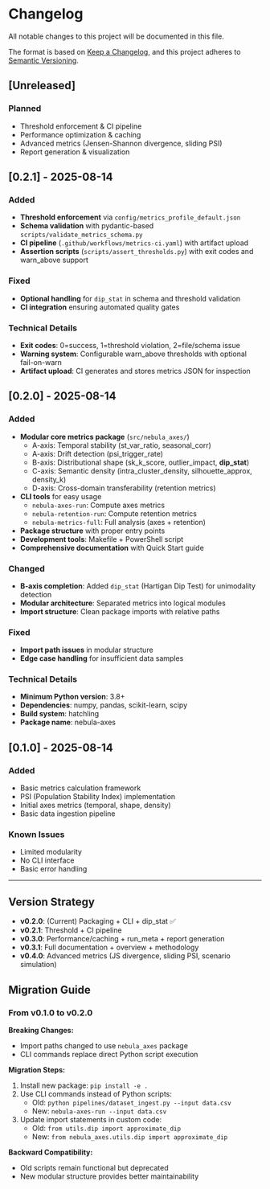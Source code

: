 # Changelog

All notable changes to this project will be documented in this file.

The format is based on [Keep a Changelog](https://keepachangelog.com/en/1.0.0/),
and this project adheres to [Semantic Versioning](https://semver.org/spec/v2.0.0.html).

## [Unreleased]

### Planned
- Threshold enforcement & CI pipeline
- Performance optimization & caching
- Advanced metrics (Jensen-Shannon divergence, sliding PSI)
- Report generation & visualization

## [0.2.1] - 2025-08-14

### Added
- **Threshold enforcement** via `config/metrics_profile_default.json`
- **Schema validation** with pydantic-based `scripts/validate_metrics_schema.py`
- **CI pipeline** (`.github/workflows/metrics-ci.yaml`) with artifact upload
- **Assertion scripts** (`scripts/assert_thresholds.py`) with exit codes and warn_above support

### Fixed
- **Optional handling** for `dip_stat` in schema and threshold validation
- **CI integration** ensuring automated quality gates

### Technical Details
- **Exit codes**: 0=success, 1=threshold violation, 2=file/schema issue
- **Warning system**: Configurable warn_above thresholds with optional fail-on-warn
- **Artifact upload**: CI generates and stores metrics JSON for inspection

## [0.2.0] - 2025-08-14

### Added
- **Modular core metrics package** (`src/nebula_axes/`)
  - A-axis: Temporal stability (st_var_ratio, seasonal_corr)
  - A-axis: Drift detection (psi_trigger_rate)
  - B-axis: Distributional shape (sk_k_score, outlier_impact, **dip_stat**)
  - C-axis: Semantic density (intra_cluster_density, silhouette_approx, density_k)
  - D-axis: Cross-domain transferability (retention metrics)
- **CLI tools** for easy usage
  - `nebula-axes-run`: Compute axes metrics
  - `nebula-retention-run`: Compute retention metrics
  - `nebula-metrics-full`: Full analysis (axes + retention)
- **Package structure** with proper entry points
- **Development tools**: Makefile + PowerShell script
- **Comprehensive documentation** with Quick Start guide

### Changed
- **B-axis completion**: Added `dip_stat` (Hartigan Dip Test) for unimodality detection
- **Modular architecture**: Separated metrics into logical modules
- **Import structure**: Clean package imports with relative paths

### Fixed
- **Import path issues** in modular structure
- **Edge case handling** for insufficient data samples

### Technical Details
- **Minimum Python version**: 3.8+
- **Dependencies**: numpy, pandas, scikit-learn, scipy
- **Build system**: hatchling
- **Package name**: nebula-axes

## [0.1.0] - 2025-08-14

### Added
- Basic metrics calculation framework
- PSI (Population Stability Index) implementation
- Initial axes metrics (temporal, shape, density)
- Basic data ingestion pipeline

### Known Issues
- Limited modularity
- No CLI interface
- Basic error handling

---

## Version Strategy

- **v0.2.0**: (Current) Packaging + CLI + dip_stat ✅
- **v0.2.1**: Threshold + CI pipeline
- **v0.3.0**: Performance/caching + run_meta + report generation
- **v0.3.1**: Full documentation + overview + methodology
- **v0.4.0**: Advanced metrics (JS divergence, sliding PSI, scenario simulation)

## Migration Guide

### From v0.1.0 to v0.2.0

**Breaking Changes:**
- Import paths changed to use `nebula_axes` package
- CLI commands replace direct Python script execution

**Migration Steps:**
1. Install new package: `pip install -e .`
2. Use CLI commands instead of Python scripts:
   - Old: `python pipelines/dataset_ingest.py --input data.csv`
   - New: `nebula-axes-run --input data.csv`
3. Update import statements in custom code:
   - Old: `from utils.dip import approximate_dip`
   - New: `from nebula_axes.utils.dip import approximate_dip`

**Backward Compatibility:**
- Old scripts remain functional but deprecated
- New modular structure provides better maintainability 